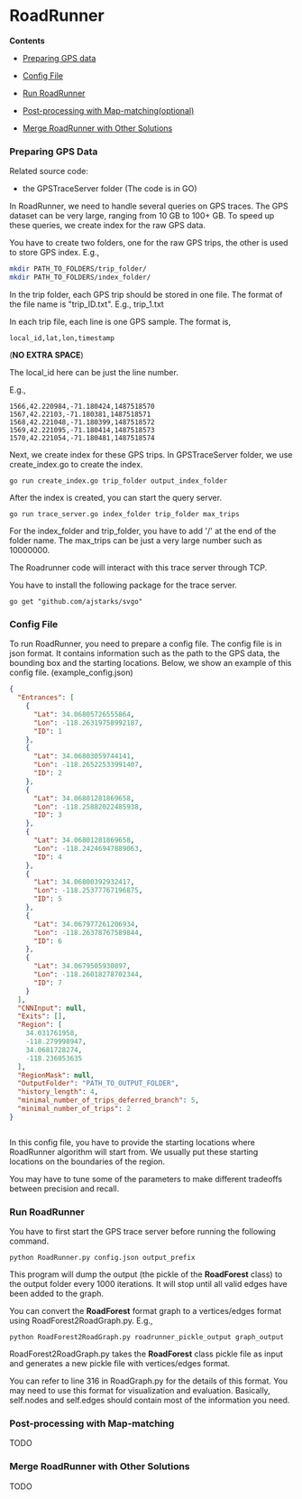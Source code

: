 
# RoadRunner

**Contents**


* [Preparing GPS data](#preparing-gps-data)

* [Config File](#config-file)

* [Run RoadRunner](#Run-RoadRunner)

* [Post-processing with Map-matching(optional)](#Post-processing-with-Map-matching)

* [Merge RoadRunner with Other Solutions](#Merge-RoadRunner-with-Other-Solutions)



### Preparing GPS Data
Related source code:

* the GPSTraceServer folder (The code is in GO)

In RoadRunner, we need to handle several queries on GPS traces. The GPS dataset can be very large, ranging from 10 GB to 100+ GB. To speed up these queries, we create index for the raw GPS data.

You have to create two folders, one for the raw GPS trips, the other is used to store GPS index. E.g.,

```bash
mkdir PATH_TO_FOLDERS/trip_folder/
mkdir PATH_TO_FOLDERS/index_folder/
``` 

In the trip folder, each GPS trip should be stored in one file. The format of the file name is "trip_ID.txt". E.g., trip_1.txt 

In each trip file, each line is one GPS sample. The format is,
```
local_id,lat,lon,timestamp
```

(**NO EXTRA SPACE**)

The local_id here can be just the line number. 

E.g.,

```
1566,42.220984,-71.180424,1487518570
1567,42.22103,-71.180381,1487518571
1568,42.221048,-71.180399,1487518572
1569,42.221095,-71.180414,1487518573
1570,42.221054,-71.180481,1487518574
```

Next, we create index for these GPS trips. In GPSTraceServer folder, we use create_index.go to create the index. 

```
go run create_index.go trip_folder output_index_folder
```


After the index is created, you can start the query server.

```
go run trace_server.go index_folder trip_folder max_trips
```

For the index_folder and trip_folder, you have to add '/' at the end of the folder name. The max_trips can be just a very large number such as 10000000.

The Roadrunner code will interact with this trace server through TCP. 

You have to install the following package for the trace server. 
```
go get "github.com/ajstarks/svgo"
```

### Config File

To run RoadRunner, you need to prepare a config file. The config file is in json format. It contains information such as the path to the GPS data, the bounding box and the starting locations. Below, we show an example of this config file. (example_config.json) 

```json
{
  "Entrances": [
    {
      "Lat": 34.06805726555864, 
      "Lon": -118.26319758992187, 
      "ID": 1
    }, 
    {
      "Lat": 34.06803059744141, 
      "Lon": -118.26522533991407, 
      "ID": 2
    }, 
    {
      "Lat": 34.06801281869658, 
      "Lon": -118.25882022485938, 
      "ID": 3
    }, 
    {
      "Lat": 34.06801281869658, 
      "Lon": -118.24246947889063, 
      "ID": 4
    }, 
    {
      "Lat": 34.06800392932417, 
      "Lon": -118.25377767196875, 
      "ID": 5
    }, 
    {
      "Lat": 34.067977261206934, 
      "Lon": -118.26378767589844, 
      "ID": 6
    }, 
    {
      "Lat": 34.0679505930897, 
      "Lon": -118.26018278702344, 
      "ID": 7
    }
  ], 
  "CNNInput": null, 
  "Exits": [], 
  "Region": [
    34.031761958, 
    -118.279998947, 
    34.0681728274, 
    -118.236053635
  ], 
  "RegionMask": null, 
  "OutputFolder": "PATH_TO_OUTPUT_FOLDER",
  "history_length": 4,
  "minimal_number_of_trips_deferred_branch": 5,
  "minimal_number_of_trips": 2
}



``` 
In this config file, you have to provide the starting locations where RoadRunner algorithm will start from. We usually put these starting locations on the boundaries of the region. 

You may have to tune some of the parameters to make different tradeoffs between precision and recall. 



### Run RoadRunner

You have to first start the GPS trace server before running the following command. 

```
python RoadRunner.py config.json output_prefix
```

This program will dump the output (the pickle of the **RoadForest** class) to the output folder every 1000 iterations. It will stop until all valid edges have been added to the graph. 

You can convert the **RoadForest** format graph to a vertices/edges format using RoadForest2RoadGraph.py. E.g.,

```
python RoadForest2RoadGraph.py roadrunner_pickle_output graph_output
```

RoadForest2RoadGraph.py takes the **RoadForest** class pickle file as input and generates a new pickle file with vertices/edges format. 

You can refer to line 316 in RoadGraph.py for the details of this format. You may need to use this format for visualization and evaluation. Basically, self.nodes and self.edges should contain most of the information you need. 


### Post-processing with Map-matching

TODO

### Merge RoadRunner with Other Solutions

TODO

